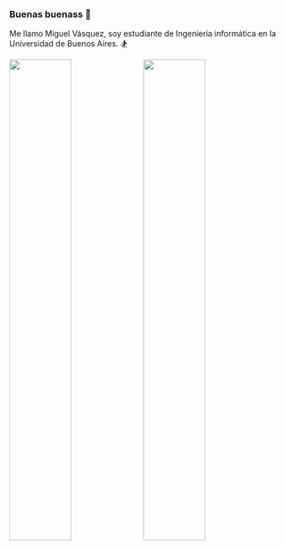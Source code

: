 ### Buenas buenass 👋

Me llamo Miguel Vásquez, soy estudiante de Ingeniería informática en la Universidad de Buenos Aires. 🏂

<img align="left" width="47%" src="https://github-readme-stats.vercel.app/api?username=MiguelV5&theme=tokyonight&count_private=true&show_icons=true&hide=issues"  />

<img align="left" width="47%" src="https://github-readme-stats.vercel.app/api/top-langs/?username=MiguelV5&hide=Makefile,Batchfile&layout=compact&theme=tokyonight&langs_count=10)](https://github.com/MiguelV5/github-readme-stats"  />




